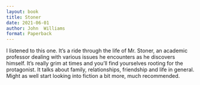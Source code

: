```yaml
---
layout: book
title: Stoner
date: 2021-06-01
author: John  Williams
format: Paperback
---
```


I listened to this one. It’s a ride through the life of Mr. Stoner, an academic professor dealing with various issues he encounters as he discovers himself. It’s really grim at times and you’ll find yourselves rooting for the protagonist. It talks about family, relationships, friendship and life in general. Might as well start looking into fiction a bit more, much recommended.
